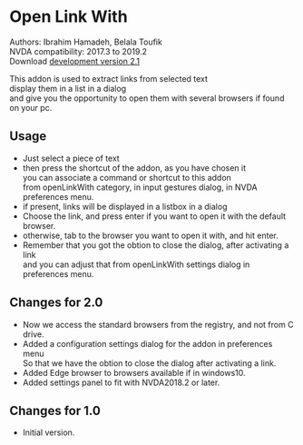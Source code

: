 # Open Link With #

Authors: Ibrahim Hamadeh, Belala Toufik  
NVDA compatibility: 2017.3 to 2019.2  
Download [development version 2.1](https://github.com/ibrahim-s/openLinkWith/releases/download/2.1-dev/openLinkWith-2.1-dev.nvda-addon)  

This addon is used to extract links from selected text  
display them in a list in a dialog  
and give you the opportunity to open them with several browsers if found on your pc.

## Usage

*	Just select a piece of text  
*	then press the shortcut of the addon, as you have chosen it  
you can associate a command or shortcut to this addon  
from openLinkWith category, in input gestures dialog, in NVDA preferences menu.  
*	if present, links will be displayed in a listbox in a dialog  
*	Choose the link, and press enter if you want to open it with the default browser.  
*	otherwise, tab to the browser you want to open it with, and hit enter.  
*	Remember that you got the obtion to close the dialog, after activating a link  
and you can adjust that from openLinkWith settings dialog in preferences menu.  

## Changes for 2.0 ##

*	Now we access the standard browsers from the registry, and not from C drive.
*	Added a configuration settings dialog for the addon in preferences menu  
So that we have the obtion to close the dialog after activating a link.
*	Added Edge browser to browsers available if in windows10.
*	Added settings panel to  fit  with NVDA2018.2 or later.

## Changes for 1.0 ##

*	Initial version.